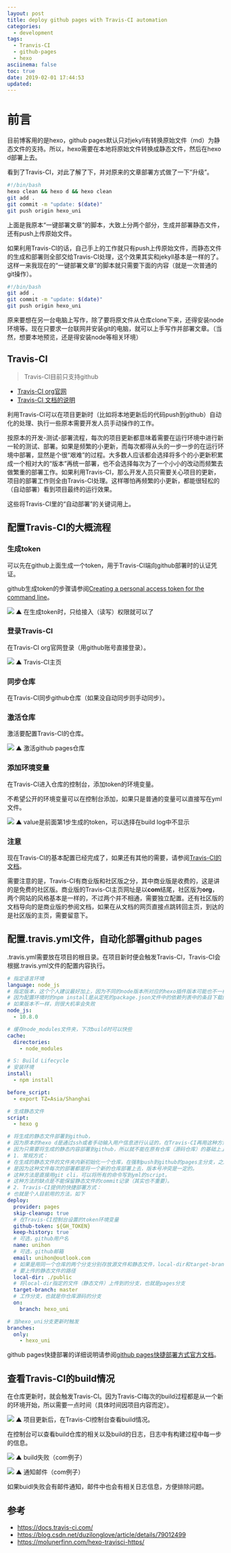 ```yaml
---
layout: post
title: deploy github pages with Travis-CI automation
categories:
  - development
tags:
  - Tranvis-CI
  - github-pages
  - hexo
asciinema: false
toc: true
date: 2019-02-01 17:44:53
updated:
---
```


# 前言

目前博客用的是hexo，github pages默认只对jekyll有转换原始文件（md）为静态文件的支持。所以，hexo需要在本地将原始文件转换成静态文件，然后在hexo d部署上去。

看到了Travis-CI，对此了解了下，并对原来的文章部署方式做了一下“升级”。

``` bash
#!/bin/bash
hexo clean && hexo d && hexo clean
git add .
git commit -m "update: $(date)"
git push origin hexo_uni
```

上面是我原本“一键部署文章”的脚本，大致上分两个部分，生成并部署静态文件，还有push上传原始文件。

如果利用Travis-CI的话，自己手上的工作就只有push上传原始文件，而静态文件的生成和部署则全部交给Travis-CI处理，这个效果其实和jekyll基本是一样的了。这样一来我现在的“一键部署文章”的脚本就只需要下面的内容（就是一次普通的git操作）。

``` bash
#!/bin/bash
git add .
git commit -m "update: $(date)"
git push origin hexo_uni
```

原来要想在另一台电脑上写作，除了要将原文件从仓库clone下来，还得安装node环境等。现在只要求一台联网并安装git的电脑，就可以上手写作并部署文章。（当然，想要本地预览，还是得安装node等相关环境）

## Travis-CI

> Travis-CI目前只支持github

- [Travis-CI org官网](https://travis-ci.org/)
- [Travis-CI 文档的说明](https://docs.travis-ci.com/user/for-beginners/)

利用Travis-CI可以在项目更新时（比如将本地更新后的代码push到github）自动化的处理、执行一些原本需要开发人员手动操作的工作。

按原本的开发-测试-部署流程，每次的项目更新都意味着需要在运行环境中进行新一轮的测试、部署。如果是频繁的小更新，而每次都得从头的一步一步的在运行环境中部署，显然是个很“艰难”的过程。大多数人应该都会选择将多个的小更新积累成一个相对大的“版本”再统一部署，也不会选择每次为了一个小小的改动而频繁去做繁重的部署工作。如果利用Travis-CI，那么开发人员只需要关心项目的更新，项目的部署工作则全由Travis-CI处理。这样哪怕再频繁的小更新，都能很轻松的（自动部署）看到项目最终的运行效果。

这些将Travis-CI里的“自动部署”的关键词用上。

## 配置Travis-CI的大概流程

### 生成token

可以先在github上面生成一个token，用于Travis-CI端向github部署时的认证凭证。

github生成token的步骤请参阅[Creating a personal access token for the command line](https://help.github.com/articles/creating-a-personal-access-token-for-the-command-line/)。

![](/2019-02/deploy-github-pages-with-travis-ci-automation/2019-02-01_create_token.png)
▲ 在生成token时，只给接入（读写）权限就可以了

### 登录Travis-CI

在Travis-CI org官网登录（用github账号直接登录）。

![](/2019-02/deploy-github-pages-with-travis-ci-automation/2019-02-01_travis_ci_index.png)
▲ Travis-CI主页

### 同步仓库

在Travis-CI同步github仓库（如果没自动同步则手动同步）。

### 激活仓库

激活要配置Travis-CI的仓库。

![](/2019-02/deploy-github-pages-with-travis-ci-automation/2019-02-01_active_repo.png)
▲ 激活github pages仓库

### 添加环境变量

在Travis-CI进入仓库的控制台，添加token的环境变量。

不希望公开的环境变量可以在控制台添加，如果只是普通的变量可以直接写在yml文件。

![](/2019-02/deploy-github-pages-with-travis-ci-automation/2019-02-01_set_token.png)
▲ value是前面第1步生成的token，可以选择在build log中不显示

### 注意

现在Travis-CI的基本配置已经完成了，如果还有其他的需要，请参阅[Travis-CI的文档](https://docs.travis-ci.com/)。

需要注意的是，Travis-CI有商业版和社区版之分，其中商业版是收费的，这是讲的是免费的社区版。商业版的Travis-CI主页网址是以**com**结尾，社区版为**org**，两个网站的风格基本是一样的，不过两个并不相通，需要独立配置。还有社区版的文档导向的是商业版的参阅文档，如果在从文档的网页直接点跳转回主页，到达的是社区版的主页，需要留意下。

## 配置.travis.yml文件，自动化部署github pages

.travis.yml需要放在项目的根目录。在项目新时便会触发Travis-CI，Travis-CI会根据.travis.yml文件的配置内容执行。

``` yml
# 指定语言环境
language: node_js
# 指定版本，这个个人建议最好加上，因为不同的node版本所对应的hexo插件版本可能也不一样、不兼容，
# 因为配置环境时的npm install是从定死的package.json文件中的依赖列表中的条目下载的，
# 如果版本不一样，则很大机率会失败
node_js:
  - 10.8.0

# 缓存node_modules文件夹，下次build时可以快些
cache:
  directories:
    - node_modules

# S: Build Lifecycle
# 安装环境
install:
  - npm install

before_script:
  - export TZ=Asia/Shanghai

# 生成静态文件
script:
  - hexo g

# 将生成的静态文件部署到github，
# 因为原本的hexo d是通过ssh或者手动输入用户信息进行认证的，在Travis-CI再用这种方法会比较麻烦，有其他更简单的方法代替，如token，
# 因为只需要将生成的静态内容部署到github，所以就不能在原有仓库（源码仓库）的基础上上传，推荐两个方法：
# 1. 常规方式：
# 在生成的静态文件的文件夹内新初始化一个仓库，在强制push到github的pages主分支，之所以要强制，
# 是因为这种文件每次的部署都是将一个新的仓库部署上去，版本号冲突是一定的。
# 这种方法是直接用git cli，可以将所有的命令写到yml的script。
# 这种方法的缺点是不能保留静态文件的commit记录（其实也不重要）。
# 2. Travis-CI提供的快捷部署方式：
# 也就是个人目前用的方法，如下
deploy:
  provider: pages
  skip-cleanup: true
  # 在Travis-CI控制台设置的token环境变量
  github-token: ${GH_TOKEN}
  keep-history: true
  # 可选，github用户名
  name: unihon
  # 可选，github邮箱
  email: unihon@outlook.com
  # 如果是用同一个仓库的两个分支分别存放源文件和静态文件，local-dir和target-branch是必选
  # 要上传的静态文件的路径
  local-dir: ./public
  # 将local-dir指定的文件（静态文件）上传到的分支，也就是pages分支
  target-branch: master
  # 工作分支，也就是你仓库源码的分支
  on:
    branch: hexo_uni

# 当hexo_uni分支更新时触发
branches:
  only:
    - hexo_uni
```

github pages快捷部署的详细说明请参阅[github pages快捷部署方式官方文档](https://docs.travis-ci.com/user/deployment/pages/)。

## 查看Travis-CI的build情况

在仓库更新时，就会触发Travis-CI。因为Travis-CI每次的build过程都是从一个新的环境开始，所以需要一点时间（具体时间因项目内容而定）。

![](/2019-02/deploy-github-pages-with-travis-ci-automation/2019-02-01_build.png)
▲ 项目更新后，在Travis-CI控制台查看build情况。

在控制台可以查看build仓库的相关以及build的日志，日志中有构建过程中每一步的信息。

![](/2019-02/deploy-github-pages-with-travis-ci-automation/2019-02-01_build_error.png)
▲ build失败（com例子）

![](/2019-02/deploy-github-pages-with-travis-ci-automation/2019-02-01_mail.png)
▲ 通知邮件（com例子）

如果buidl失败会有邮件通知，邮件中也会有相关日志信息，方便排除问题。

## 参考

- [https://docs.travis-ci.com/ ](https://docs.travis-ci.com/)
- [https://blog.csdn.net/duzilonglove/article/details/79012499 ](https://blog.csdn.net/duzilonglove/article/details/79012499) 
- [https://molunerfinn.com/hexo-travisci-https/ ](https://molunerfinn.com/hexo-travisci-https/)
